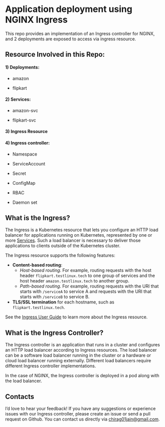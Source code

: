 # Application deployment using NGINX Ingress 

This repo provides an implementation of an Ingress controller for NGINX, and 2 deployments are exposed to access via ingress resource.

## Resource Involved in this Repo:

#### 1) Deployments: 

* amazon 

* flipkart

#### 2) Services:

* amazon-svc 

* flipkart-svc  

#### 3) Ingress Resource

#### 4) Ingress controller:

* Namespace 

* ServiceAccount

* Secret

* ConfigMap

* RBAC

* Daemon set

## What is the Ingress?

The Ingress is a Kubernetes resource that lets you configure an HTTP load balancer for applications running on Kubernetes, represented by one or more [Services](https://kubernetes.io/docs/concepts/services-networking/service/). Such a load balancer is necessary to deliver those applications to clients outside of the Kubernetes cluster.

The Ingress resource supports the following features:
* **Content-based routing**:
    * *Host-based routing*. For example, routing requests with the host header `flipkart.testlinux.tech` to one group of services and the host header `amazon.testlinux.tech` to another group.
    * *Path-based routing*. For example, routing requests with the URI that starts with `/serviceA` to service A and requests with the URI that starts with `/serviceB` to service B.
* **TLS/SSL termination** for each hostname, such as `flipkart.testlinux.tech`.

See the [Ingress User Guide](https://kubernetes.io/docs/user-guide/ingress/) to learn more about the Ingress resource.

## What is the Ingress Controller?

The Ingress controller is an application that runs in a cluster and configures an HTTP load balancer according to Ingress resources. The load balancer can be a software load balancer running in the cluster or a hardware or cloud load balancer running externally. Different load balancers require different Ingress controller implementations. 

In the case of NGINX, the Ingress controller is deployed in a pod along with the load balancer.

## Contacts

I’d love to hear your feedback! If you have any suggestions or experience issues with our Ingress controller, please create an issue or send a pull request on Github. You can contact us directly via [chirag01jain@gmail.com](mailto:chirag01jain@gmail.com).
